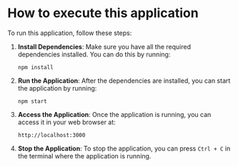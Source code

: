 # How to execute this application

To run this application, follow these steps:

1. **Install Dependencies**: Make sure you have all the required dependencies installed. You can do this by running:
   ```
   npm install
   ```
2. **Run the Application**: After the dependencies are installed, you can start the application by running:
   ```
   npm start
   ```

3. **Access the Application**: Once the application is running, you can access it in your web browser at:
   ```
   http://localhost:3000
   ```

4. **Stop the Application**: To stop the application, you can press `Ctrl + C` in the terminal where the application is running.
